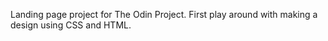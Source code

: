 Landing page project for The Odin Project. First play around with making a design
using CSS and HTML. 